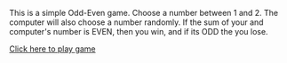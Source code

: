 This is a simple Odd-Even game.
Choose a number between 1 and 2. The computer will also choose a number randomly.
If the sum of your and computer's number is EVEN, then you win, and if its ODD the you lose.

[Click here to play game](https://azshayak.github.io/odd-even_game_js/)

